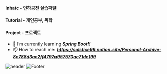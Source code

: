 #### Inhatc - 인하공전 실습파일
#### Tutorial - 개인공부, 독학
#### Project - 프로젝트

- 🌱 I’m currently learning  ***Spring Boot!!***
- 📫 How to reach me: ***https://solstice99.notion.site/Personal-Archive-8c788d3ac2ff4797a957570ae71de199***

![header](https://capsule-render.vercel.app/api?type=wave&color=926bdf&height=300&section=header&text=UniM0cha%20&fontSize=80&fontColor=fbfbfb)
![Footer](https://capsule-render.vercel.app/api?type=waving&color=926bdf&height=200&section=footer)
